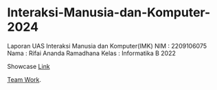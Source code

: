 # Interaksi-Manusia-dan-Komputer-2024
Laporan UAS Interaksi Manusia dan Komputer(IMK)
NIM : 2209106075
Nama : Rifai Ananda Ramadhana
Kelas : Informatika B 2022

Showcase [Link](https://dribbble.com/shots/24240484-Showcase-Design-E-Commerce-INDOGOODS?added_first_shot=true&utm_source=Clipboard_Shot&utm_campaign=Rian_R&utm_content=Showcase%20Design%20E-Commerce%20INDOGOODS&utm_medium=Social_Share&utm_source=Clipboard_Shot&utm_campaign=Rian_R&utm_content=Showcase%20Design%20E-Commerce%20INDOGOODS&utm_medium=Social_Share)

[Team Work](https://github.com/ahmadhidayat22/IMK-2024).
